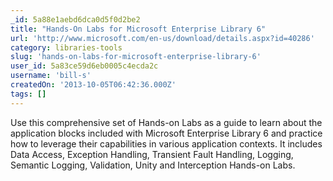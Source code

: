 ```yaml
---
_id: 5a88e1aebd6dca0d5f0d2be2
title: "Hands-On Labs for Microsoft Enterprise Library 6"
url: 'http://www.microsoft.com/en-us/download/details.aspx?id=40286'
category: libraries-tools
slug: 'hands-on-labs-for-microsoft-enterprise-library-6'
user_id: 5a83ce59d6eb0005c4ecda2c
username: 'bill-s'
createdOn: '2013-10-05T06:42:36.000Z'
tags: []
---
```


Use this comprehensive set of Hands-on Labs as a guide to learn about the application blocks included with Microsoft Enterprise Library 6 and practice how to leverage their capabilities in various application contexts. It includes Data Access, Exception Handling, Transient Fault Handling, Logging, Semantic Logging, Validation, Unity and Interception Hands-on Labs.
